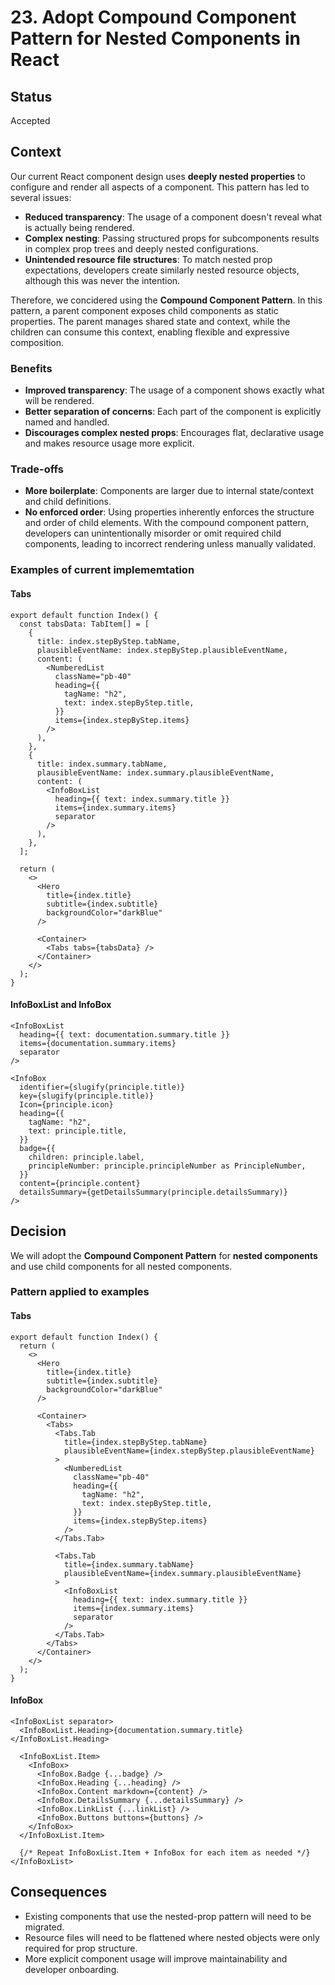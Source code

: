 # 23. Adopt Compound Component Pattern for Nested Components in React

## Status

Accepted

## Context

Our current React component design uses **deeply nested properties** to configure and render all aspects of a component. This pattern has led to several issues:

- **Reduced transparency**: The usage of a component doesn't reveal what is actually being rendered.
- **Complex nesting**: Passing structured props for subcomponents results in complex prop trees and deeply nested configurations.
- **Unintended resource file structures**: To match nested prop expectations, developers create similarly nested resource objects, although this was never the intention.

Therefore, we concidered using the **Compound Component Pattern**. In this pattern, a parent component exposes child components as static properties. The parent manages shared state and context, while the children can consume this context, enabling flexible and expressive composition.

### Benefits

- **Improved transparency**: The usage of a component shows exactly what will be rendered.
- **Better separation of concerns**: Each part of the component is explicitly named and handled.
- **Discourages complex nested props**: Encourages flat, declarative usage and makes resource usage more explicit.

### Trade-offs

- **More boilerplate**: Components are larger due to internal state/context and child definitions.
- **No enforced order**: Using properties inherently enforces the structure and order of child elements. With the compound component pattern, developers can unintentionally misorder or omit required child components, leading to incorrect rendering unless manually validated.

### Examples of current implememtation

#### Tabs

```tsx
export default function Index() {
  const tabsData: TabItem[] = [
    {
      title: index.stepByStep.tabName,
      plausibleEventName: index.stepByStep.plausibleEventName,
      content: (
        <NumberedList
          className="pb-40"
          heading={{
            tagName: "h2",
            text: index.stepByStep.title,
          }}
          items={index.stepByStep.items}
        />
      ),
    },
    {
      title: index.summary.tabName,
      plausibleEventName: index.summary.plausibleEventName,
      content: (
        <InfoBoxList
          heading={{ text: index.summary.title }}
          items={index.summary.items}
          separator
        />
      ),
    },
  ];

  return (
    <>
      <Hero
        title={index.title}
        subtitle={index.subtitle}
        backgroundColor="darkBlue"
      />

      <Container>
        <Tabs tabs={tabsData} />
      </Container>
    </>
  );
}
```

#### InfoBoxList and InfoBox

```tsx
<InfoBoxList
  heading={{ text: documentation.summary.title }}
  items={documentation.summary.items}
  separator
/>
```

```tsx
<InfoBox
  identifier={slugify(principle.title)}
  key={slugify(principle.title)}
  Icon={principle.icon}
  heading={{
    tagName: "h2",
    text: principle.title,
  }}
  badge={{
    children: principle.label,
    principleNumber: principle.principleNumber as PrincipleNumber,
  }}
  content={principle.content}
  detailsSummary={getDetailsSummary(principle.detailsSummary)}
/>
```

## Decision

We will adopt the **Compound Component Pattern** for **nested components** and use child components for all nested components.

### Pattern applied to examples

#### Tabs

```tsx
export default function Index() {
  return (
    <>
      <Hero
        title={index.title}
        subtitle={index.subtitle}
        backgroundColor="darkBlue"
      />

      <Container>
        <Tabs>
          <Tabs.Tab
            title={index.stepByStep.tabName}
            plausibleEventName={index.stepByStep.plausibleEventName}
          >
            <NumberedList
              className="pb-40"
              heading={{
                tagName: "h2",
                text: index.stepByStep.title,
              }}
              items={index.stepByStep.items}
            />
          </Tabs.Tab>

          <Tabs.Tab
            title={index.summary.tabName}
            plausibleEventName={index.summary.plausibleEventName}
          >
            <InfoBoxList
              heading={{ text: index.summary.title }}
              items={index.summary.items}
              separator
            />
          </Tabs.Tab>
        </Tabs>
      </Container>
    </>
  );
}
```

#### InfoBox

```tsx
<InfoBoxList separator>
  <InfoBoxList.Heading>{documentation.summary.title}</InfoBoxList.Heading>

  <InfoBoxList.Item>
    <InfoBox>
      <InfoBox.Badge {...badge} />
      <InfoBox.Heading {...heading} />
      <InfoBox.Content markdown={content} />
      <InfoBox.DetailsSummary {...detailsSummary} />
      <InfoBox.LinkList {...linkList} />
      <InfoBox.Buttons buttons={buttons} />
    </InfoBox>
  </InfoBoxList.Item>

  {/* Repeat InfoBoxList.Item + InfoBox for each item as needed */}
</InfoBoxList>
```

## Consequences

- Existing components that use the nested-prop pattern will need to be migrated.
- Resource files will need to be flattened where nested objects were only required for prop structure.
- More explicit component usage will improve maintainability and developer onboarding.
